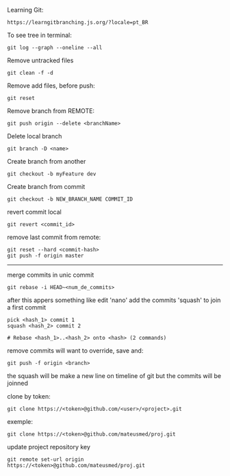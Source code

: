 
Learning Git:
```
https://learngitbranching.js.org/?locale=pt_BR
```

To see tree in terminal:
```
git log --graph --oneline --all
```

Remove untracked files
```
git clean -f -d
```

Remove add files, before push:
```
git reset
```


Remove branch from REMOTE:
```
git push origin --delete <branchName>
```

Delete local branch
```
git branch -D <name>
```

Create branch from another
```
git checkout -b myFeature dev
```


Create branch from commit
```
git checkout -b NEW_BRANCH_NAME COMMIT_ID
```

revert commit local
```
git revert <commit_id>
```

remove last commit from remote:
```
git reset --hard <commit-hash>
git push -f origin master
```

---

merge commits in unic commit
```
git rebase -i HEAD~<num_de_commits>
```

after this appers something like edit 'nano'
add the commits 'squash' to join a first commit

```
pick <hash_1> commit 1
squash <hash_2> commit 2

# Rebase <hash_1>..<hash_2> onto <hash> (2 commands)
```

remove commits will want to override, save and:
```
git push -f origin <branch>
```

the squash will be make a new line on timeline of git 
but the commits will be joinned

clone by token:
```
git clone https://<token>@github.com/<user>/<project>.git
```
exemple:
```
git clone https://<token>@github.com/mateusmed/proj.git
```

update project repository key
```
git remote set-url origin https://<token>@github.com/mateusmed/proj.git
```




